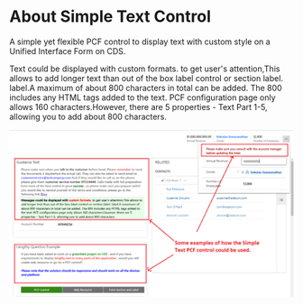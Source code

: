 # About Simple Text Control
A simple yet flexible PCF control to display text with custom style on a Unified Interface Form on CDS.

Text could be displayed with custom formats. to get user's attention,This allows to add longer text than out of the box label control or section label. label.A maximum of about 800 characters in total can be added. The 800 includes any HTML tags added to the text. PCF configuration page only allows 160 characters.However, there are 5 properties - Text Part 1-5, allowing you to add about 800 characters.

![Examples Screenhot](https://github.com/Kokulan365/Simple-Text-Control-PCF/blob/master/Examples.png)
